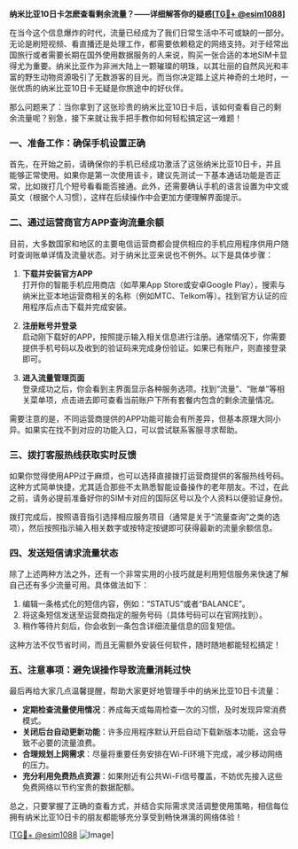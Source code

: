 **纳米比亚10日卡怎麽查看剩余流量？——详细解答你的疑惑[[TG💪+ @esim1088](https://t.me/s/esim1088)]**

在当今这个信息爆炸的时代，流量已经成为了我们日常生活中不可或缺的一部分。无论是刷短视频、看直播还是处理工作，都需要依赖稳定的网络支持。对于经常出国旅行或者需要长期在国外使用数据服务的人来说，购买一张合适的本地SIM卡显得尤为重要。纳米比亚作为非洲大陆上一颗璀璨的明珠，以其壮丽的自然风光和丰富的野生动物资源吸引了无数游客的目光。而当你决定踏上这片神奇的土地时，一张优质的纳米比亚10日卡无疑是你旅途中的好伙伴。

那么问题来了：当你拿到了这张珍贵的纳米比亚10日卡后，该如何查看自己的剩余流量呢？别急，接下来就让我手把手教你如何轻松搞定这一难题！

### 一、准备工作：确保手机设置正确

首先，在开始之前，请确保你的手机已经成功激活了这张纳米比亚10日卡，并且能够正常使用。如果你是第一次使用该卡，建议先测试一下基本通话功能是否正常，比如拨打几个短号看看能否接通。此外，还需要确认手机的语言设置为中文或英文（根据个人习惯），这样在后续操作中会更加方便理解界面提示。

### 二、通过运营商官方APP查询流量余额

目前，大多数国家和地区的主要电信运营商都会提供相应的手机应用程序供用户随时查询账单详情及流量状态。对于纳米比亚来说也不例外。以下是具体步骤：

1. **下载并安装官方APP**  
   打开你的智能手机应用商店（如苹果App Store或安卓Google Play），搜索与纳米比亚本地运营商相关的名称（例如MTC、Telkom等）。找到官方认证的应用程序后点击下载并完成安装。

2. **注册账号并登录**  
   启动刚下载好的APP，按照提示输入相关信息进行注册。通常情况下，你需要提供手机号码以及收到的验证码来完成身份验证。如果已有账户，则直接登录即可。

3. **进入流量管理页面**  
   登录成功之后，你会看到主界面显示各种服务选项。找到“流量”、“账单”等相关菜单项，点击进去即可查看当前账户下所有套餐内包含的剩余流量情况。

需要注意的是，不同运营商提供的APP功能可能会有所差异，但基本原理大同小异。如果实在找不到对应的功能入口，可以尝试联系客服寻求帮助。

### 三、拨打客服热线获取实时反馈

如果你觉得使用APP过于麻烦，也可以选择直接拨打运营商提供的客服热线号码。这种方式简单快捷，尤其适合那些不太熟悉智能设备操作的老年朋友。不过，在此之前，请务必提前准备好你的SIM卡对应的国际区号以及个人资料以便验证身份。

拨打完成后，按照语音指引选择相应服务项目（通常是关于“流量查询”之类的选项），然后按照指示输入相关数字或按特定按键即可获得最新的流量余额信息。

### 四、发送短信请求流量状态

除了上述两种方法之外，还有一个非常实用的小技巧就是利用短信服务来快速了解自己还有多少流量可用。具体做法如下：

1. 编辑一条格式化的短信内容，例如：“STATUS”或者“BALANCE”。
2. 将这条短信发送至运营商指定的服务号码（具体号码可以在官网找到）。
3. 稍作等待片刻后，你会收到一条包含详细流量信息的回复短信。

这种方法不仅节省时间，而且无需额外安装任何软件，随时随地都能轻松搞定！

### 五、注意事项：避免误操作导致流量消耗过快

最后再给大家几点温馨提醒，帮助大家更好地管理手中的纳米比亚10日卡流量：

- **定期检查流量使用情况**：养成每天或每周检查一次的习惯，及时发现异常消费模式。
- **关闭后台自动更新功能**：许多应用程序默认开启自动下载新版本功能，这会导致不必要的流量浪费。
- **合理规划上网需求**：尽量将重要任务安排在Wi-Fi环境下完成，减少移动网络的压力。
- **充分利用免费热点资源**：如果附近有公共Wi-Fi信号覆盖，不妨优先接入这些免费网络以节约宝贵的数据配额。

总之，只要掌握了正确的查看方式，并结合实际需求灵活调整使用策略，相信每位拥有纳米比亚10日卡的朋友都能够充分享受到畅快淋漓的网络体验！

[[TG💪+ @esim1088](https://t.me/s/esim1088) ![Image](https://i.postimg.cc/4NQfJmqS/Snipaste-2025-05-13-00-14-12.png)]